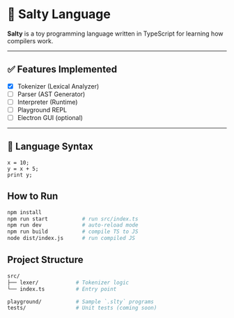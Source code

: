 # 🧂 Salty Language

**Salty** is a toy programming language written in TypeScript for learning how compilers work.

---

## ✅ Features Implemented

- [x] Tokenizer (Lexical Analyzer)
- [ ] Parser (AST Generator)
- [ ] Interpreter (Runtime)
- [ ] Playground REPL
- [ ] Electron GUI (optional)

---

## 🧠 Language Syntax

```
x = 10;
y = x + 5;
print y;
```

## How to Run

```bash
npm install
npm run start           # run src/index.ts
npm run dev             # auto-reload mode
npm run build           # compile TS to JS
node dist/index.js      # run compiled JS
```

## Project Structure

```bash
src/
├── lexer/            # Tokenizer logic
└── index.ts          # Entry point

playground/           # Sample `.slty` programs
tests/                # Unit tests (coming soon)
```
